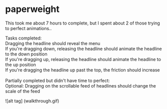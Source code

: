 paperweight
===========
This took me about 7 hours to complete, but I spent about 2 of those trying to perfect animations..

Tasks completed:<br>
Dragging the headline should reveal the menu<br>
If you're dragging down, releasing the headline should animate the headline to the down position<br>
If you're dragging up, releasing the headline should animate the headline to the up position<br>
If you're dragging the headline up past the top, the friction should increase<br>
<br>
Partially completed but didn't have time to perfect:<br>
Optional: Dragging on the scrollable feed of headlines should change the scale of the feed<br>


![alt tag] (walkthrough.gif)
